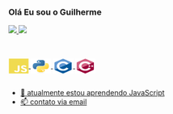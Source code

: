 ### Olá Eu sou o Guilherme


 <div>
  <a href="https://github.com/Guilherme-Cabral">
  <img height="150em" src="https://github-readme-stats.vercel.app/api?username=Guilherme-Cabral&show_icons=true&theme=algolia&include_all_commits=true&count_private=true"/>
  <img  height="150em" src="https://github-readme-stats.vercel.app/api/top-langs/?username=Guilherme-Cabral&layout=compact&langs_count=7&theme=algolia"/>
</div>
  
  ##

  <div style="display: inline_block"><br>
  <img align="center" alt="Gui-Js" height="30" width="40" src="https://raw.githubusercontent.com/devicons/devicon/master/icons/javascript/javascript-plain.svg">
  <img align="center" alt="Gui-Python" height="30" width="40" src="https://raw.githubusercontent.com/devicons/devicon/master/icons/python/python-original.svg">
  <img align="center" alt="Gui-C" height="30" width="40" src="https://raw.githubusercontent.com/devicons/devicon/master/icons/c/c-original.svg"> 
  <img align="center" alt="Gui-Cpp" height="30" width="40" src="https://raw.githubusercontent.com/devicons/devicon/master/icons/cplusplus/cplusplus-original.svg">

</div>
  
  
  ##
- 🌱 atualmente estou aprendendo JavaScript
- 📫 contato via email

